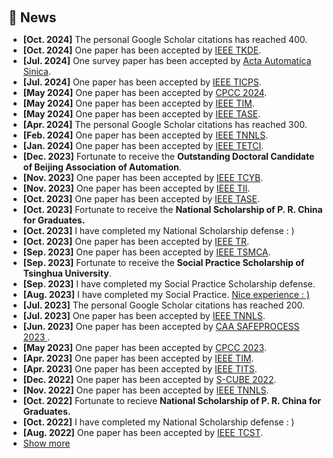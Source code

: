 <h1 id="news"></h1>

<h2 style="margin: 60px 0px 10px;">📰 News</h2>

<ul>
<li><strong>[Oct. 2024]</strong> The personal Google Scholar citations has reached 400.</li>
<li><strong>[Oct. 2024]</strong> One paper has been accepted by <a href="https://ieeexplore.ieee.org/xpl/RecentIssue.jsp?punumber=69"> IEEE TKDE</a>.</li>
<li><strong>[Jul. 2024]</strong> One survey paper has been accepted by <a href="http://www.aas.net.cn"> Acta Automatica Sinica</a>.</li>
<li><strong>[Jul. 2024]</strong> One paper has been accepted by <a href="https://ieeexplore.ieee.org/xpl/RecentIssue.jsp?punumber=9984155"> IEEE TICPS</a>.</li>
<li><strong>[May 2024]</strong> One paper has been accepted by <a href="http://2024.cn-tcpc.org/home/"> CPCC 2024</a>.</li>
<li><strong>[May 2024]</strong> One paper has been accepted by <a href="https://ieeexplore.ieee.org/xpl/RecentIssue.jsp?reload=true&punumber=19">IEEE TIM</a>.</li>
<li><strong>[May 2024]</strong> One paper has been accepted by <a href="https://ieeexplore.ieee.org/xpl/RecentIssue.jsp?punumber=8856">IEEE TASE</a>.</li>
<li><strong>[Apr. 2024]</strong> The personal Google Scholar citations has reached 300.</li>
<li><strong>[Feb. 2024]</strong> One paper has been accepted by <a href="https://ieeexplore.ieee.org/xpl/RecentIssue.jsp?punumber=5962385">IEEE TNNLS</a>.</li>
<li><strong>[Jan. 2024]</strong> One paper has been accepted by <a href="https://ieeexplore.ieee.org/xpl/RecentIssue.jsp?punumber=7433297">IEEE TETCI</a>.</li>
<li><strong>[Dec. 2023]</strong> Fortunate to receive the <strong> Outstanding Doctoral Candidate of Beijing Association of Automation</strong>.</li>
<li><strong>[Nov. 2023]</strong> One paper has been accepted by <a href="https://ieeexplore.ieee.org/xpl/RecentIssue.jsp?punumber=6221036">IEEE TCYB</a>.</li>
<li><strong>[Nov. 2023]</strong> One paper has been accepted by <a href="https://ieeexplore.ieee.org/xpl/RecentIssue.jsp?punumber=9424">IEEE TII</a>.</li>
<li><strong>[Oct. 2023]</strong> One paper has been accepted by <a href="https://ieeexplore.ieee.org/xpl/RecentIssue.jsp?punumber=8856">IEEE TASE</a>.</li>
<li><strong>[Oct. 2023]</strong> Fortunate to receive the <strong> National Scholarship of P. R. China for Graduates. </strong></li>
<li><strong>[Oct. 2023]</strong> I have completed my National Scholarship defense : )</li>
<li><strong>[Oct. 2023]</strong> One paper has been accepted by <a href="https://ieeexplore.ieee.org/xpl/RecentIssue.jsp?punumber=24"> IEEE TR</a>. </li>
<li><strong>[Sep. 2023]</strong> One paper has been accepted by <a href="https://ieeexplore.ieee.org/xpl/RecentIssue.jsp?punumber=6221021"> IEEE TSMCA</a>. </li>
<li><strong>[Sep. 2023]</strong> Fortunate to receive the <strong> Social Practice Scholarship of Tsinghua University</strong>.</li>
<li><strong>[Sep. 2023]</strong> I have completed my Social Practice Scholarship defense.</li>
<li><strong>[Aug. 2023]</strong> I have completed my Social Practice. <a href="https://www.sohu.com/a/710990497_120972834"> Nice experience : )</a> </li>
<li><strong>[Jul. 2023]</strong> The personal Google Scholar citations has reached 200.</li>
<li><strong>[Jul. 2023]</strong> One paper has been accepted by <a href="https://ieeexplore.ieee.org/xpl/RecentIssue.jsp?punumber=5962385">IEEE TNNLS</a>.</li>
<li><strong>[Jun. 2023]</strong> One paper has been accepted by <a href="https://fdd2023.aconf.org"> CAA SAFEPROCESS 2023 </a>.</li>
<li><strong>[May 2023]</strong> One paper has been accepted by <a href="http://2023.cn-tcpc.org/home/"> CPCC 2023</a>.</li>
<li><strong>[Apr. 2023]</strong> One paper has been accepted by <a href="https://ieeexplore.ieee.org/xpl/RecentIssue.jsp?reload=true&punumber=19">IEEE TIM</a>.</li>
<li><strong>[Apr. 2023]</strong> One paper has been accepted by <a href="https://ieeexplore.ieee.org/xpl/RecentIssue.jsp?punumber=6979">IEEE TITS</a>.</li>
<li><strong>[Dec. 2022]</strong> One paper has been accepted by <a href="https://s-cubeconference.eai-conferences.org/2022/">S-CUBE 2022</a>.</li>
<li><strong>[Nov. 2022]</strong> One paper has been accepted by <a href="https://ieeexplore.ieee.org/xpl/RecentIssue.jsp?punumber=5962385">IEEE TNNLS</a>.</li>
<li><strong>[Oct. 2022]</strong> Fortunate to recieve <strong> National Scholarship of P. R. China for Graduates. </strong></li>
<li><strong>[Oct. 2022]</strong> I have completed my National Scholarship defense : )</li>
<li><strong>[Aug. 2022]</strong> One paper has been accepted by <a href="https://ieeexplore.ieee.org/xpl/RecentIssue.jsp?punumber=87">IEEE TCST</a>.</li>
<li> <a href="javascript:toggle_vis('newsmore')">Show more</a> </li>
 <div id="newsmore" style="display:none"> 
<li><strong>[Jun. 2022]</strong> One paper has been accepted by <a href="http://2022.cn-tcpc.org/home/"> CPCC 2022</a>.</li>
  <li><strong>[Aug. 2021]</strong> One paper has been accepted by <a href="https://ieeexplore.ieee.org/xpl/RecentIssue.jsp?reload=true&punumber=19">IEEE TIM</a>.</li>
</div>
</ul>
